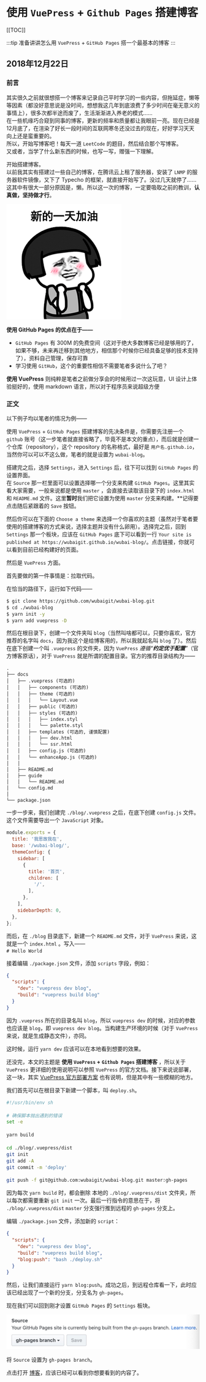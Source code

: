 # 使用 `VuePress` + `Github Pages` 搭建博客

[[TOC]]

:::tip
准备讲讲怎么用 `VuePress` + `GitHub Pages` 搭一个最基本的博客
:::

## 2018年12月22日

### **前言**

其实很久之前就很想搭一个博客来记录自己平时学习的一些内容，但拖延症，懒等等因素（都没好意思说是没时间，想想我这几年到底浪费了多少时间在毫无意义的事情上），很多次都半途而废了，生活渐渐进入养老的模式……<br>
在一些机缘巧合窥到同事的博客，更新的频率和质量都让我眼前一亮。现在已经是12月底了，在渲染了好长一段时间的互联网寒冬还没过去的现在，好好学习天天向上还是蛮重要的。<br>
所以，开始写博客吧！每天一道 `LeetCode` 的题目，然后结合那个写博客。<br>
又或者，当学了什么新东西的时候，也写一写，赠强一下理解。<br>

开始搭建博客。<br>
以前我其实有搭建过一些自己的博客，在腾讯云上租了服务器，安装了 `LNMP` 的服务器软件镜像，又下了 Typecho 的框架，就直接开始写了。没过几天就停了……<br>
这其中有很大一部分原因是，懒。所以这一次的博客，一定要吸取之前的教训，**认真做，坚持做才行**。<br>

![](../assets/01/come_on.gif)

**使用 GitHub Pages 的优点在于——**
- `GitHub Pages` 有 300M 的免费空间（这对于绝大多数博客已经是够用的了，如果不够，未来再迁移到其他地方，相信那个时候你已经具备足够的技术支持了），资料自己管理，保存可靠
- 学习使用 `GitHub`，这个的重要性相信不需要笔者多说什么了吧？

**使用 VuePress** 则纯粹是笔者之前做分享会的时候用过一次这玩意，UI 设计上体验挺好的，使用 markdown 语言，所以对于程序员来说超级方便<br>

### **正文**

以下例子均以笔者的情况为例——<br>

使用 `VuePress` + `GitHub Pages` 搭建博客的先决条件是，你需要先注册一个 `github` 账号（这一步笔者就直接省略了，毕竟不是本文的重点），而后就是创建一个仓库（repository），这个 repository 的名称格式，最好是 `用户名.github.io`，当然你可以可以不这么做，笔者的就是设置为 `wubai-blog`。<br>

搭建完之后，选择 `Settings`，进入 `Settings` 后，往下可以找到 `GitHub Pages` 的设置界面。<br>
在 `Source` 那一栏里面可以设置选择哪一个分支来构建 `GitHub Pages`。这里其实看大家需要，一般来说都是使用 `master` ，会直接去读取该目录下的 `index.html` 和 `README.md` 文件。这里**暂时**我们把它设置为使用 `master` 分支来构建。**记得要点击随后紧跟着的 `Save` 按钮。<br>

然后你可以在下面的 `Choose a theme` 来选择一个你喜欢的主题（虽然对于笔者要使用的搭建博客的方式来说，选择主题并没有什么卵用）。选择完之后，回到 `Settings` 那一个板块，应该在 `GitHub Pages` 底下可以看到一行 `Your site is published at https://wubaigit.github.io/wubai-blog/`。点击链接，你就可以看到目前已经构建好的页面。<br>

然后是 `VuePress` 方面。<br>

首先要做的第一件事情是：拉取代码。<br>

在恰当的路径下，运行如下代码——<br>

``` bash
$ git clone https://github.com/wubaigit/wubai-blog.git
$ cd ./wubai-blog
$ yarn init -y
$ yarn add vuepress -D
```

然后在根目录下，创建一个文件夹叫 `blog`（当然叫啥都可以，只要你喜欢，官方推荐的名字叫 `docs`，因为我这个是给博客用的，所以我就起名叫 `blog` 了）。然后在底下创建一个叫 `.vuepress` 的文件夹，因为 `VuePress` *遵循“**约定优于配置**”*（官方博客原话），对于 `VuePress` 就是所谓的配置目录。官方的推荐目录结构为——

```
.
├── docs
│   ├── .vuepress (可选的)
│   │   ├── components (可选的)
│   │   ├── theme (可选的)
│   │   │   └── Layout.vue
│   │   ├── public (可选的)
│   │   ├── styles (可选的)
│   │   │   ├── index.styl
│   │   │   └── palette.styl
│   │   ├── templates (可选的, 谨慎配置)
│   │   │   ├── dev.html
│   │   │   └── ssr.html
│   │   ├── config.js (可选的)
│   │   └── enhanceApp.js (可选的)
│   │ 
│   ├── README.md
│   ├── guide
│   │   └── README.md
│   └── config.md
│ 
└── package.json

```

一步一步来，我们创建完 `./blog/.vuepress` 之后，在底下创建 `config.js` 文件。这个文件需要导出一个 `JavaScript` 对象。

```js
module.exports = {
  title: '我思故我在',
  base: '/wubai-blog/',
  themeConfig: {
    sidebar: [
      {
        title: '首页',
        children: [
          '/',
        ],
      },
    ],
    sidebarDepth: 0,
  },
};
```

而后，在 `./blog` 目录底下，新建一个 `README.md` 文件，对于 `VuePress` 来说，这就是一个 `index.html` 。写入——<br>
`# Hello World`<br>

接着编辑 `./package.json` 文件，添加 `scripts` 字段，例如：<br>
```json
{
  "scripts": {
    "dev": "vuepress dev blog",
    "build": "vuepress build blog"
  }
}
```

因为 `.vuepress` 所在的目录名叫 `blog`，所以 `vuepress dev` 的时候，对应的参数也应该是 `blog`，即 `vuepress dev blog`。当构建生产环境的时候（对于 `VuePress` 来说，就是生成静态文件），亦同。<br>

这时候，运行 `yarn dev` 应该可以在本地看到想要的效果。<br>

还没完，本文的主题是 **使用 `VuePress` + `Github Pages` 搭建博客** ，所以关于 `VuePress` 更详细的使用说明可以参照 `VuePress` 的官方文档。接下来说说部署，这一块，其实 [VuePress 官方部署方案](https://vuepress.vuejs.org/zh/guide/deploy.html) 也有说明，但是其中有一些模糊的地方。<br>

我们首先可以在根目录下新建一个脚本，叫 `deploy.sh`。<br>

``` bash
#!/usr/bin/env sh

# 确保脚本抛出遇到的错误
set -e

yarn build

cd ./blog/.vuepress/dist
git init
git add -A
git commit -m 'deploy'

git push -f git@github.com:wubaigit/wubai-blog.git master:gh-pages

```

因为每次 `yarn build` 时，都会删除 本地的 `./blog/.vuepress/dist` 文件夹，所以每次都需要重新 `git init` 一次。最后一行指令的意思在于，将 `./blog/.vuepress/dist` `master` 分支强行推到远程的 `gh-pages` 分支上。<br>

编辑 `./package.json` 文件，添加新的 `script`：<br>
```json
{
  "scripts": {
    "dev": "vuepress dev blog",
    "build": "vuepress build blog",
    "blog:push": "bash ./deploy.sh"
  }
}
```

然后，让我们直接运行 `yarn blog:push`。成功之后，到远程仓库看一下，此时应该已经出现了一个新的分支，分支名为 `gh-pages`。<br>

现在我们可以回到刚才设置 `GitHub Pages` 的 `Settings` 板块。<br>

![](../assets/01/github_pages_source.png)

将 `Source` 设置为 `gh-pages branch`。<br>

点击打开 [博客](https://wubaigit.github.io/wubai-blog/)，应该已经可以看到你想要看到的内容了。<br>
